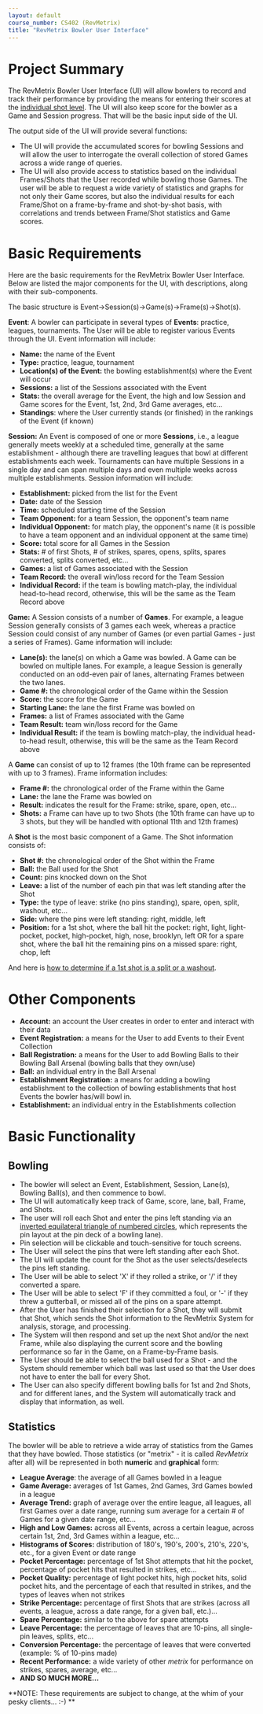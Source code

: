 ```yaml
---
layout: default
course_number: CS402 (RevMetrix)
title: "RevMetrix Bowler User Interface"
---
```


Project Summary
===============
The RevMetrix Bowler User Interface (UI) will allow bowlers to record and track their performance by providing the means for entering their scores at the [individual shot level](RevMetrix-Bowler-UI-Shot-Entry.html).  The UI will also keep score for the bowler as a Game and Session progress.  That will be the basic input side of the UI.

The output side of the UI will provide several functions:
- The UI will provide the accumulated scores for bowling Sessions and will allow the user to interrogate the overall collection of stored Games across a wide range of queries.
- The UI will also provide access to statistics based on the individual Frames/Shots that the User recorded while bowling those Games. The user will be able to request a wide variety of statistics and graphs for not only their Game scores, but also the individual results for each Frame/Shot on a frame-by-frame and shot-by-shot basis, with correlations and trends between Frame/Shot statistics and Game scores.

Basic Requirements
==================
Here are the basic requirements for the RevMetrix Bowler User Interface.  Below are listed the major components for the UI, with descriptions, along with their sub-components.

The basic structure is Event->Session(s)->Game(s)->Frame(s)->Shot(s).

**Event**: A bowler can participate in several types of **Events**: practice, leagues, tournaments.  The User will be able to register various Events through the UI.  Event information will include:

-	**Name:** the name of the Event
-	**Type:** practice, league, tournament
-	**Location(s) of the Event:** the bowling establishment(s) where the Event will occur
-	**Sessions:** a list of the Sessions associated with the Event
-	**Stats:** the overall average for the Event, the high and low Session and Game scores for the Event, 1st, 2nd, 3rd Game averages, etc...
-	**Standings**: where the User currently stands (or finished) in the rankings of the Event (if known)

**Session:** An Event is composed of one or more **Sessions**, i.e., a league generally meets weekly at a scheduled time, generally at the same establishment - although there are travelling leagues that bowl at different establishments each week.  Tournaments can have multiple Sessions in a single day and can span multiple days and even multiple weeks across multiple establishments.  Session information will include:

-	**Establishment:** picked from the list for the Event
-	**Date:** date of the Session
-	**Time:** scheduled starting time of the Session
-	**Team Opponent:** for a team Session, the opponent's team name
-	**Individual Opponent:** for match play, the opponent's name (it is possible to have a team opponent and an individual opponent at the same time)
-	**Score:** total score for all Games in the Session
-	**Stats:** # of first Shots, # of strikes, spares, opens, splits, spares converted, splits converted, etc...
-	**Games:** a list of Games associated with the Session
-   **Team Record:** the overall win/loss record for the Team Session
-   **Individual Record:** if the team is bowling match-play, the individual head-to-head record, otherwise, this will be the same as the Team Record above

**Game:** A Session consists of a number of **Games**.  For example, a league Session generally consists of 3 games each week, whereas a practice Session could consist of any number of Games (or even partial Games - just a series of Frames).  Game information will include:
-	**Lane(s):** the lane(s) on which a Game was bowled.  A Game can be bowled on multiple lanes.  For example, a league Session is generally conducted on an odd-even pair of lanes, alternating Frames between the two lanes.
-	**Game #:** the chronological order of the Game within the Session
-	**Score:** the score for the Game
-	**Starting Lane:** the lane the first Frame was bowled on
-	**Frames:** a list of Frames associated with the Game
-   **Team Result:** team win/loss record for the Game
-   **Individual Result:** if the team is bowling match-play, the individual head-to-head result,  otherwise, this will be the same as the Team Record above

A **Game** can consist of up to 12 frames (the 10th frame can be represented with up to 3 frames). Frame information includes:
-	**Frame #:** the chronological order of the Frame within the Game
-	**Lane:** the lane the Frame was bowled on
-	**Result:** indicates the result for the Frame: strike, spare, open, etc...
-	**Shots:** a Frame can have up to two Shots (the 10th frame can have up to 3 shots, but they will be handled with optional 11th and 12th frames)

A **Shot** is the most basic component of a Game.  The Shot information consists of:
- 	**Shot #:** the chronological order of the Shot within the Frame
-	**Ball:** the Ball used for the Shot
-	**Count:** pins knocked down on the Shot
-	**Leave:** a list of the number of each pin that was left standing after the Shot
-	**Type:** the type of leave: strike (no pins standing), spare, open, split, washout, etc...
-   **Side:** where the pins were left standing: right, middle, left
-   **Position:** for a 1st shot, where the ball hit the pocket: right, light, light-pocket, pocket, high-pocket, high, nose, brooklyn, left OR for a spare shot, where the ball hit the remaining pins on a missed spare: right, chop, left

And here is [how to determine if a 1st shot is a split or a washout](HowToDetermineSplitWashout.txt).


Other Components
================
-	**Account:** an account the User creates in order to enter and interact with their data
-	**Event Registration:** a means for the User to add Events to their Event Collection
-	**Ball Registration:** a means for the User to add Bowling Balls to their Bowling Ball Arsenal (bowling balls that they own/use)
-	**Ball:** an individual entry in the Ball Arsenal
-	**Establishment Registration:** a means for adding a bowling establishment to the collection of bowling establishments that host Events the bowler has/will bowl in.
-	**Establishment:** an individual entry in the Establishments collection



Basic Functionality
===================

## Bowling

-	The bowler will select an Event, Establishment, Session, Lane(s), Bowling Ball(s), and then commence to bowl.
-	The UI will automatically keep track of Game, score, lane, ball, Frame, and Shots.
-	The user will roll each Shot and enter the pins left standing via an [inverted equilateral triangle of numbered circles](RevMetrix-Bowler-UI-Shot-Entry.html), which represents the pin layout at the pin deck of a bowling lane).
-	Pin selection will be clickable and touch-sensitive for touch screens.
-	The User will select the pins that were left standing after each Shot.
-	The UI will update the count for the Shot as the user selects/deselects the pins left standing.
-	The User will be able to select 'X' if they rolled a strike, or '/' if they converted a spare.
-	The User will be able to select 'F' if they committed a foul, or '-' if they threw a gutterball, or missed all of the pins on a spare attempt.
-	After the User has finished their selection for a Shot, they will submit that Shot, which sends the Shot information to the RevMetrix System for analysis, storage, and processing.
-	The System will then respond and set up the next Shot and/or the next Frame, while also displaying the current score and the bowling performance so far in the Game, on a Frame-by-Frame basis.
-	The User should be able to select the ball used for a Shot - and the System should remember which ball was last used so that the User does not have to enter the ball for every Shot.
-	The User can also specify different bowling balls for 1st and 2nd Shots, and for different lanes, and the System will automatically track and display that information, as well.

## Statistics

The bowler will be able to retrieve a wide array of statistics from the Games that they have bowled.  Those statistics (or "metrix" - it is called *RevMetrix* after all) will be represented in both **numeric** and **graphical** form:

-	**League Average**: the average of all Games bowled in a league
-	**Game Average:** averages of 1st Games, 2nd Games, 3rd Games bowled in a league
-	**Average Trend:** graph of average over the entire league, all leagues, all first Games over a date range, running sum average for a certain # of Games for a given date range, etc...
-	**High and Low Games:** across all Events, across a certain league, across certain 1st, 2nd, 3rd Games within a league, etc...
-	**Histograms of Scores:** distribution of 180's, 190's, 200's, 210's, 220's, etc., for a given Event or date range
-	**Pocket Percentage:** percentage of 1st Shot attempts that hit the pocket, percentage of pocket hits that resulted in strikes, etc...
-	**Pocket Quality:** percentage of light pocket hits, high pocket hits, solid pocket hits, and the percentage of each that resulted in strikes, and the types of leaves when not strikes
-	**Strike Percentage:** percentage of first Shots that are strikes (across all events, a league, across a date range, for a given ball, etc.)...
-	**Spare Percentage:** similar to the above for spare attempts
-	**Leave Percentage:** the percentage of leaves that are 10-pins, all single-pin leaves, splits, etc...
-	**Conversion Percentage:** the percentage of leaves that were converted (example: % of 10-pins made)
-	**Recent Performance:** a wide variety of other *metrix* for performance on strikes, spares, average, etc...
-	**AND SO MUCH MORE...**

<div class="callout">
**NOTE: These requirements are subject to change, at the whim of your pesky clients...  :-) **
</div>